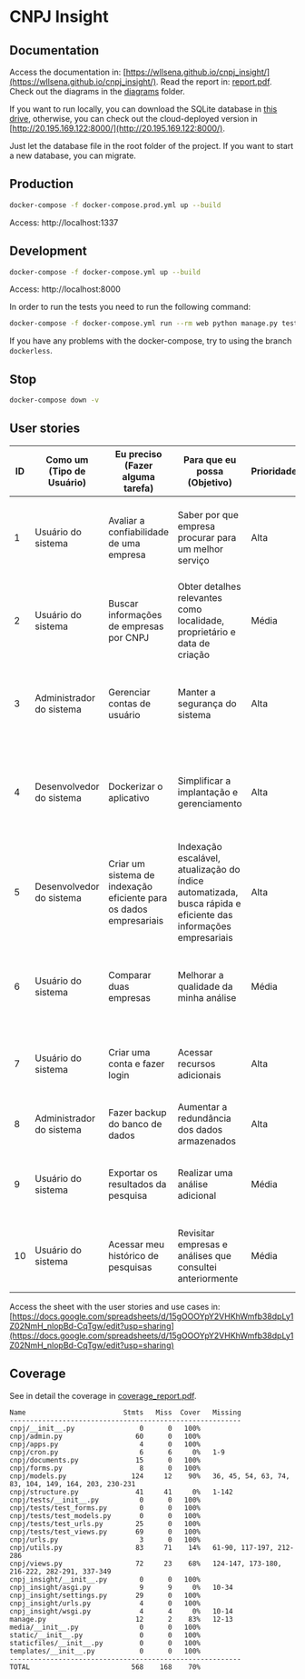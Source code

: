 # CNPJ Insight

## Documentation

Access the documentation in: [https://wllsena.github.io/cnpj_insight/](https://wllsena.github.io/cnpj_insight/). Read the report in: [report.pdf](./report.pdf). Check out the diagrams in the [diagrams](./diagrams) folder.

If you want to run locally, you can download the SQLite database in [this drive](https://drive.google.com/file/d/1Rpl5RAMi0dN9nUSKiFoBFUoAU5mxIRbJ/view?usp=sharing), otherwise, you can check out the cloud-deployed version in [http://20.195.169.122:8000/](http://20.195.169.122:8000/).

Just let the database file in the root folder of the project. If you want to start a new database, you can migrate.

## Production
```bash
docker-compose -f docker-compose.prod.yml up --build
```

Access: http://localhost:1337

## Development
```bash
docker-compose -f docker-compose.yml up --build
```

Access: http://localhost:8000

In order to run the tests you need to run the following command:

```bash
docker-compose -f docker-compose.yml run --rm web python manage.py test
```

If you have any problems with the docker-compose, try to using the branch `dockerless`.


## Stop

```bash
docker-compose down -v
```

## User stories

| ID | Como um (Tipo de Usuário) | Eu preciso (Fazer alguma tarefa)                                   | Para que eu possa (Objetivo)                                                                                   | Prioridade | Status | Tempo estimado (horas) | Critério de Aceitação                                                              |
| -- | ------------------------- | ------------------------------------------------------------------ | -------------------------------------------------------------------------------------------------------------- | ---------- | ------ | ---------------------- | ---------------------------------------------------------------------------------- |
| 1  | Usuário do sistema        | Avaliar a confiabilidade de uma empresa                            | Saber por que empresa procurar para um melhor serviço                                                          | Alta       | Feito  | 8                      | Avaliações claras e consistentes, fácil interpretação dos resultados.              |
| 2  | Usuário do sistema        | Buscar informações de empresas por CNPJ                            | Obter detalhes relevantes como localidade, proprietário e data de criação                                      | Média      | Feito  | 10                     | Resultados precisos, busca rápida, filtro por CNPJ.                                |
| 3  | Administrador do sistema  | Gerenciar contas de usuário                                        | Manter a segurança do sistema                                                                                  | Alta       | Feito  | 15                     | Capacidade de adicionar, remover e editar contas, sistema de permissões robusto.   |
| 4  | Desenvolvedor do sistema  | Dockerizar o aplicativo                                            | Simplificar a implantação e gerenciamento                                                                      | Alta       | Feito  | 5                      | Aplicativo rodando de forma estável em um container Docker, documentação clara.    |
| 5  | Desenvolvedor do sistema  | Criar um sistema de indexação eficiente para os dados empresariais | Indexação escalável, atualização do índice automatizada, busca rápida e eficiente das informações empresariais | Alta       | Feito  | 20                     | Indexação rápida, atualizações automáticas, pesquisa eficaz.                       |
| 6  | Usuário do sistema        | Comparar duas empresas                                             | Melhorar a qualidade da minha análise                                                                          | Média      | Feito  | 6                      | Interface intuitiva para seleção e comparação, exibição clara de diferenças chave. |
| 7  | Usuário do sistema        | Criar uma conta e fazer login                                      | Acessar recursos adicionais                                                                                    | Alta       | Feito  | 4                      | Processo de registro e login seguro e fácil, recuperação de senha eficiente.       |
| 8  | Administrador do sistema  | Fazer backup do banco de dados                                     | Aumentar a redundância dos dados armazenados                                                                   | Alta       | Feito  | 2                      | Backups regulares, seguros e verificados.                                          |
| 9  | Usuário do sistema        | Exportar os resultados da pesquisa                                 | Realizar uma análise adicional                                                                                 | Média      | Feito  | 3                      | Capacidade de exportar em PDF, integridade dos dados exportados.                   |
| 10 | Usuário do sistema        | Acessar meu histórico de pesquisas                                 | Revisitar empresas e análises que consultei anteriormente                                                      | Média      | Feito  | 6                      | Visualização fácil do histórico, revisitar empresas listadas.                      |

Access the sheet with the user stories and use cases in: [https://docs.google.com/spreadsheets/d/15gOOOYpY2VHKhWmfb38dpLy1Z02NmH_nlopBd-CqTgw/edit?usp=sharing](https://docs.google.com/spreadsheets/d/15gOOOYpY2VHKhWmfb38dpLy1Z02NmH_nlopBd-CqTgw/edit?usp=sharing)

## Coverage

See in detail the coverage in [coverage_report.pdf](./coverage_report.pdf).

```
Name                        Stmts   Miss  Cover   Missing
---------------------------------------------------------
cnpj/__init__.py                0      0   100%
cnpj/admin.py                  60      0   100%
cnpj/apps.py                    4      0   100%
cnpj/cron.py                    6      6     0%   1-9
cnpj/documents.py              15      0   100%
cnpj/forms.py                   8      0   100%
cnpj/models.py                124     12    90%   36, 45, 54, 63, 74, 83, 104, 149, 164, 203, 230-231
cnpj/structure.py              41     41     0%   1-142
cnpj/tests/__init__.py          0      0   100%
cnpj/tests/test_forms.py        0      0   100%
cnpj/tests/test_models.py       0      0   100%
cnpj/tests/test_urls.py        25      0   100%
cnpj/tests/test_views.py       69      0   100%
cnpj/urls.py                    3      0   100%
cnpj/utils.py                  83     71    14%   61-90, 117-197, 212-286
cnpj/views.py                  72     23    68%   124-147, 173-180, 216-222, 282-291, 337-349
cnpj_insight/__init__.py        0      0   100%
cnpj_insight/asgi.py            9      9     0%   10-34
cnpj_insight/settings.py       29      0   100%
cnpj_insight/urls.py            4      0   100%
cnpj_insight/wsgi.py            4      4     0%   10-14
manage.py                      12      2    83%   12-13
media/__init__.py               0      0   100%
static/__init__.py              0      0   100%
staticfiles/__init__.py         0      0   100%
templates/__init__.py           0      0   100%
---------------------------------------------------------
TOTAL                         568    168    70%

```